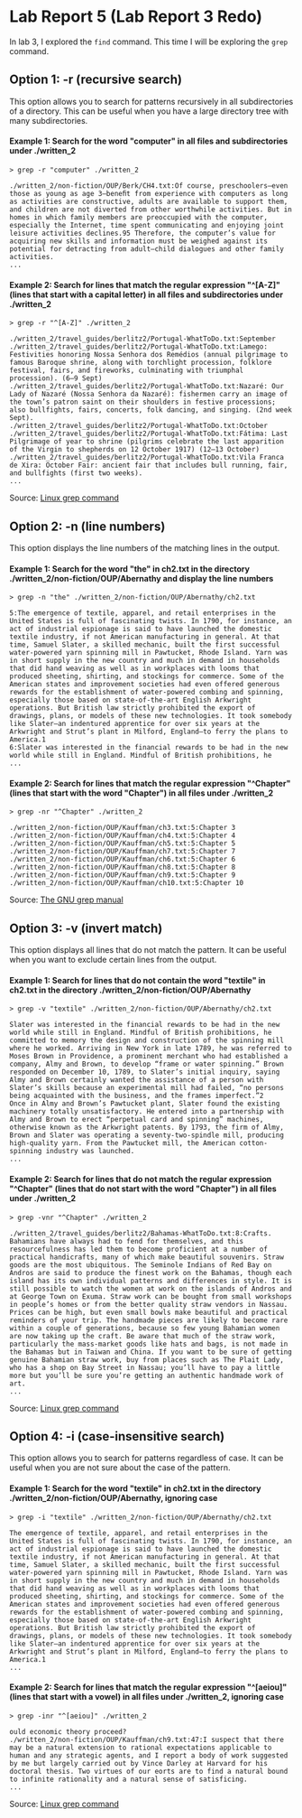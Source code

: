 # Lab Report 5 (Lab Report 3 Redo)
In lab 3, I explored the ``find`` command. This time I will be exploring the ``grep`` command. 

## Option 1: -r (recursive search)
This option allows you to search for patterns recursively in all subdirectories of a directory. This can be useful when you have a large directory tree with many subdirectories.

#### Example 1: Search for the word "computer" in all files and subdirectories under ./written_2
```
> grep -r "computer" ./written_2

./written_2/non-fiction/OUP/Berk/CH4.txt:Of course, preschoolers—even those as young as age 3—beneﬁt from experience with computers as long as activities are constructive, adults are available to support them, and children are not diverted from other worthwhile activities. But in homes in which family members are preoccupied with the computer, especially the Internet, time spent communicating and enjoying joint leisure activities declines.95 Therefore, the computer’s value for acquiring new skills and information must be weighed against its potential for detracting from adult–child dialogues and other family activities.
...
```
#### Example 2: Search for lines that match the regular expression "^[A-Z]" (lines that start with a capital letter) in all files and subdirectories under ./written_2
 
``` 
> grep -r "^[A-Z]" ./written_2

./written_2/travel_guides/berlitz2/Portugal-WhatToDo.txt:September
./written_2/travel_guides/berlitz2/Portugal-WhatToDo.txt:Lamego: Festivities honoring Nossa Senhora dos Remédios (annual pilgrimage to famous Baroque shrine, along with torchlight procession, folklore festival, fairs, and fireworks, culminating with triumphal procession). (6–9 Sept)
./written_2/travel_guides/berlitz2/Portugal-WhatToDo.txt:Nazaré: Our Lady of Nazaré (Nossa Senhora da Nazaré): fishermen carry an image of the town’s patron saint on their shoulders in festive processions; also bullfights, fairs, concerts, folk dancing, and singing. (2nd week Sept).
./written_2/travel_guides/berlitz2/Portugal-WhatToDo.txt:October
./written_2/travel_guides/berlitz2/Portugal-WhatToDo.txt:Fátima: Last Pilgrimage of year to shrine (pilgrims celebrate the last apparition of the Virgin to shepherds on 12 October 1917) (12–13 October)
./written_2/travel_guides/berlitz2/Portugal-WhatToDo.txt:Vila Franca de Xira: October Fair: ancient fair that includes bull running, fair, and bullfights (first two weeks).
...
```
Source: [Linux grep command](https://www.computerhope.com/unix/ugrep.htm)

## Option 2: -n (line numbers)
This option displays the line numbers of the matching lines in the output.

#### Example 1: Search for the word "the" in ch2.txt in the directory ./written_2/non-fiction/OUP/Abernathy and display the line numbers
 
```
> grep -n "the" ./written_2/non-fiction/OUP/Abernathy/ch2.txt

5:The emergence of textile, apparel, and retail enterprises in the United States is full of fascinating twists. In 1790, for instance, an act of industrial espionage is said to have launched the domestic textile industry, if not American manufacturing in general. At that time, Samuel Slater, a skilled mechanic, built the first successful water-powered yarn spinning mill in Pawtucket, Rhode Island. Yarn was in short supply in the new country and much in demand in households that did hand weaving as well as in workplaces with looms that produced sheeting, shirting, and stockings for commerce. Some of the American states and improvement societies had even offered generous rewards for the establishment of water-powered combing and spinning, especially those based on state-of-the-art English Arkwright operations. But British law strictly prohibited the export of drawings, plans, or models of these new technologies. It took somebody like Slater—an indentured apprentice for over six years at the Arkwright and Strut’s plant in Milford, England—to ferry the plans to America.1
6:Slater was interested in the financial rewards to be had in the new world while still in England. Mindful of British prohibitions, he
...
```

#### Example 2: Search for lines that match the regular expression "^Chapter" (lines that start with the word "Chapter") in all files under ./written_2
 
``` 
> grep -nr "^Chapter" ./written_2

./written_2/non-fiction/OUP/Kauffman/ch3.txt:5:Chapter 3
./written_2/non-fiction/OUP/Kauffman/ch4.txt:5:Chapter 4
./written_2/non-fiction/OUP/Kauffman/ch5.txt:5:Chapter 5
./written_2/non-fiction/OUP/Kauffman/ch7.txt:5:Chapter 7
./written_2/non-fiction/OUP/Kauffman/ch6.txt:5:Chapter 6
./written_2/non-fiction/OUP/Kauffman/ch8.txt:5:Chapter 8
./written_2/non-fiction/OUP/Kauffman/ch9.txt:5:Chapter 9
./written_2/non-fiction/OUP/Kauffman/ch10.txt:5:Chapter 10
```

Source: [The GNU grep manual](https://www.gnu.org/software/grep/manual/grep.html)

## Option 3: -v (invert match)
This option displays all lines that do not match the pattern. It can be useful when you want to exclude certain lines from the output.

#### Example 1: Search for lines that do not contain the word "textile" in ch2.txt in the directory ./written_2/non-fiction/OUP/Abernathy
 
``` 
> grep -v "textile" ./written_2/non-fiction/OUP/Abernathy/ch2.txt

Slater was interested in the financial rewards to be had in the new world while still in England. Mindful of British prohibitions, he committed to memory the design and construction of the spinning mill where he worked. Arriving in New York in late 1789, he was referred to Moses Brown in Providence, a prominent merchant who had established a company, Almy and Brown, to develop “frame or water spinning.” Brown responded on December 10, 1789, to Slater’s initial inquiry, saying Almy and Brown certainly wanted the assistance of a person with Slater’s skills because an experimental mill had failed, “no persons being acquainted with the business, and the frames imperfect.”2
Once in Almy and Brown’s Pawtucket plant, Slater found the existing machinery totally unsatisfactory. He entered into a partnership with Almy and Brown to erect “perpetual card and spinning” machines, otherwise known as the Arkwright patents. By 1793, the firm of Almy, Brown and Slater was operating a seventy-two-spindle mill, producing high-quality yarn. From the Pawtucket mill, the American cotton-spinning industry was launched.
...
```

#### Example 2: Search for lines that do not match the regular expression "^Chapter" (lines that do not start with the word "Chapter") in all files under ./written_2
 
```
> grep -vnr "^Chapter" ./written_2

./written_2/travel_guides/berlitz2/Bahamas-WhatToDo.txt:8:Crafts. Bahamians have always had to fend for themselves, and this resourcefulness has led them to become proficient at a number of practical handicrafts, many of which make beautiful souvenirs. Straw goods are the most ubiquitous. The Seminole Indians of Red Bay on Andros are said to produce the finest work on the Bahamas, though each island has its own individual patterns and differences in style. It is still possible to watch the women at work on the islands of Andros and at George Town on Exuma. Straw work can be bought from small workshops in people’s homes or from the better quality straw vendors in Nassau. Prices can be high, but even small bowls make beautiful and practical reminders of your trip. The handmade pieces are likely to become rare within a couple of generations, because so few young Bahamian women are now taking up the craft. Be aware that much of the straw work, particularly the mass-market goods like hats and bags, is not made in the Bahamas but in Taiwan and China. If you want to be sure of getting genuine Bahamian straw work, buy from places such as The Plait Lady, who has a shop on Bay Street in Nassau; you’ll have to pay a little more but you’ll be sure you’re getting an authentic handmade work of art.
...
```

Source: [Linux grep command](https://www.computerhope.com/unix/ugrep.htm)

## Option 4: -i (case-insensitive search)
This option allows you to search for patterns regardless of case. It can be useful when you are not sure about the case of the pattern.

#### Example 1: Search for the word "textile" in ch2.txt in the directory ./written_2/non-fiction/OUP/Abernathy, ignoring case
 
``` 
> grep -i "textile" ./written_2/non-fiction/OUP/Abernathy/ch2.txt

The emergence of textile, apparel, and retail enterprises in the United States is full of fascinating twists. In 1790, for instance, an act of industrial espionage is said to have launched the domestic textile industry, if not American manufacturing in general. At that time, Samuel Slater, a skilled mechanic, built the first successful water-powered yarn spinning mill in Pawtucket, Rhode Island. Yarn was in short supply in the new country and much in demand in households that did hand weaving as well as in workplaces with looms that produced sheeting, shirting, and stockings for commerce. Some of the American states and improvement societies had even offered generous rewards for the establishment of water-powered combing and spinning, especially those based on state-of-the-art English Arkwright operations. But British law strictly prohibited the export of drawings, plans, or models of these new technologies. It took somebody like Slater—an indentured apprentice for over six years at the Arkwright and Strut’s plant in Milford, England—to ferry the plans to America.1
...
```

#### Example 2: Search for lines that match the regular expression "^[aeiou]" (lines that start with a vowel) in all files under ./written_2, ignoring case
 
``` 
> grep -inr "^[aeiou]" ./written_2

ould economic theory proceed?
./written_2/non-fiction/OUP/Kauffman/ch9.txt:47:I suspect that there may be a natural extension to rational expectations applicable to human and any strategic agents, and I report a body of work suggested by me but largely carried out by Vince Darley at Harvard for his doctoral thesis. Two virtues of our eorts are to find a natural bound to infinite rationality and a natural sense of satisficing.
...
```
Source: [Linux grep command](https://www.computerhope.com/unix/ugrep.htm)